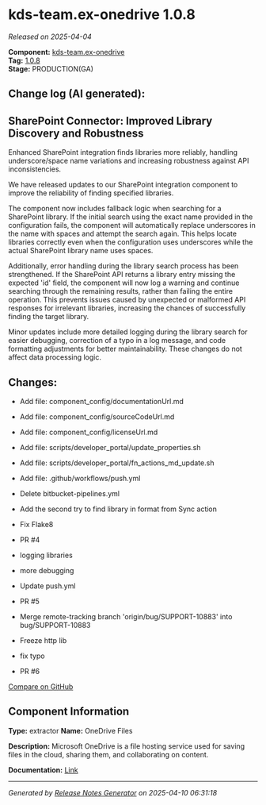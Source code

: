 #  kds-team.ex-onedrive 1.0.8

_Released on 2025-04-04_

**Component:** [kds-team.ex-onedrive](https://github.com/keboola/component-onedrive)  
**Tag:** [1.0.8](https://github.com/keboola/component-onedrive/releases/tag/1.0.8)  
**Stage:** PRODUCTION(GA)


## Change log (AI generated):
## SharePoint Connector: Improved Library Discovery and Robustness
Enhanced SharePoint integration finds libraries more reliably, handling underscore/space name variations and increasing robustness against API inconsistencies.

We have released updates to our SharePoint integration component to improve the reliability of finding specified libraries.

The component now includes fallback logic when searching for a SharePoint library. If the initial search using the exact name provided in the configuration fails, the component will automatically replace underscores in the name with spaces and attempt the search again. This helps locate libraries correctly even when the configuration uses underscores while the actual SharePoint library name uses spaces.

Additionally, error handling during the library search process has been strengthened. If the SharePoint API returns a library entry missing the expected 'id' field, the component will now log a warning and continue searching through the remaining results, rather than failing the entire operation. This prevents issues caused by unexpected or malformed API responses for irrelevant libraries, increasing the chances of successfully finding the target library.

Minor updates include more detailed logging during the library search for easier debugging, correction of a typo in a log message, and code formatting adjustments for better maintainability. These changes do not affect data processing logic.



## Changes:



- Add file: component_config/documentationUrl.md 




- Add file: component_config/sourceCodeUrl.md 




- Add file: component_config/licenseUrl.md 




- Add file: scripts/developer_portal/update_properties.sh 




- Add file: scripts/developer_portal/fn_actions_md_update.sh 




- Add file: .github/workflows/push.yml 




- Delete bitbucket-pipelines.yml 








- Add the second try to find library in format from Sync action 




- Fix Flake8 




- PR #4 




- logging libraries 




- more debugging 




- Update push.yml 




- PR #5 








- Merge remote-tracking branch 'origin/bug/SUPPORT-10883' into bug/SUPPORT-10883 




- Freeze http lib 




- fix typo 




- PR #6 



[Compare on GitHub](https://github.com/keboola/component-onedrive/compare/1.0.7...1.0.8)



## Component Information
**Type:** extractor
**Name:** OneDrive Files

**Description:** Microsoft OneDrive is a file hosting service used for saving files in the cloud, sharing them, and collaborating on content.


**Documentation:** [Link](https://help.keboola.com/components/extractors/storage/onedrive-files/)



---
_Generated by [Release Notes Generator](https://github.com/keboola/release-notes-generator)
on 2025-04-10 06:31:18_